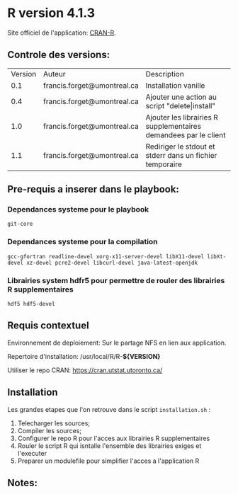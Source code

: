 
# R version 4.1.3

Site officiel de l'application: [CRAN-R](https://cran.r-project.org/).

## Controle des **versions**:

<table>
<tr>
    <td>Version</td><td>Auteur</td><td>Description</td>
</tr><tr>
    <td>0.1</td><td>francis.forget@umontreal.ca</td><td>Installation vanille</td>
</tr><tr>
    <td>0.4</td><td>francis.forget@umontreal.ca</td><td>Ajouter une action au script "delete|install"</td>
</tr><tr>
    <td>1.0</td><td>francis.forget@umontreal.ca</td><td>Ajouter les librairies R supplementaires demandees par le client</td>
</tr><tr>
    <td>1.1</td><td>francis.forget@umontreal.ca</td><td>Rediriger le stdout et stderr dans un fichier temporaire</td>
</tr>
</table>

## Pre-requis a inserer dans le playbook:
### Dependances systeme pour le playbook
`git-core`

### Dependances systeme pour la compilation
`gcc-gfortran readline-devel xorg-x11-server-devel libX11-devel libXt-devel xz-devel pcre2-devel libcurl-devel java-latest-openjdk`

### Librairies system hdfr5 pour permettre de rouler des librairies R supplementaires
`hdf5 hdf5-devel`

## Requis contextuel

Environnement de deploiement: Sur le partage NFS en lien aux application.

Repertoire d'installation: /usr/local/R/R-**${VERSION}**

Utiliser le repo CRAN: <https://cran.utstat.utoronto.ca/>

## Installation
Les grandes etapes que l'on retrouve dans le script `installation.sh` :
1. Telecharger les sources;
2. Compiler les sources;
3. Configurer le repo R pour l'acces aux librairies R supplementaires 
4. Rouler le script R qui isntalle l'ensemble des librairies exiges et l'executer
5. Preparer un modulefile pour simplifier l'acces a l'application R

## Notes:


